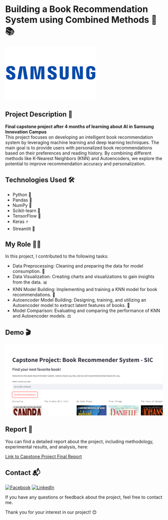# Building a Book Recommendation System using Combined Methods 🧠📚
![Samsung](https://github.com/quang2719/Book-Recommend-System---SIC-Capston-Project/blob/main/Logo/download.png)

## Project Description 🚀
**Final capstone project after 4 months of learning about AI in Samsung Innovation Campus**<br>
This project focuses on developing an intelligent book recommendation system by leveraging machine learning and deep learning techniques. The main goal is to provide users with personalized book recommendations based on their preferences and reading history. By combining different methods like K-Nearest Neighbors (KNN) and Autoencoders, we explore the potential to improve recommendation accuracy and personalization. 

## Technologies Used 🛠️

* Python 🐍
* Pandas 🐼
* NumPy 🧮
* Scikit-learn 🤖
* TensorFlow 🧠
* Keras ⚡
* Streamlit 🚀

## My Role 🧑‍💻

In this project, I contributed to the following tasks:

* Data Preprocessing: Cleaning and preparing the data for model consumption. 🧹
* Data Visualization: Creating charts and visualizations to gain insights from the data. 📊
* KNN Model Building: Implementing and training a KNN model for book recommendations. 🧩
* Autoencoder Model Building: Designing, training, and utilizing an Autoencoder model to extract latent features of books. 🧬
* Model Comparison: Evaluating and comparing the performance of KNN and Autoencoder models. ⚖️

## Demo 🎬

[![Video](https://github.com/quang2719/Book-Recommend-System---SIC-Capston-Project/blob/main/Video%20demo/Thumbnail.png.png)](https://github.com/quang2719/Book-Recommend-System---SIC-Capston-Project/blob/main/Video%20demo/RecSys_Web_demo.mp4)

## Report 📄

You can find a detailed report about the project, including methodology, experimental results, and analysis, here:

[Link to Capstone Project Final Report](https://github.com/quang2719/Book-Recommend-System---SIC-Capston-Project/blob/main/Final%20Report/B%C3%A1o%20c%C3%A1o%20capstone.pdf)

## Contact 📬
[![Facebook](https://img.shields.io/badge/Facebook-blue?style=for-the-badge&logo=Facebook&logoColor=white)](https://www.facebook.com/qq2719/)
[![LinkedIn](https://img.shields.io/badge/LinkedIn-0077B5?style=for-the-badge&logo=linkedin&logoColor=white)](https://www.linkedin.com/in/quang-nv-ptit/)

If you have any questions or feedback about the project, feel free to contact me.

Thank you for your interest in our project! 😊
